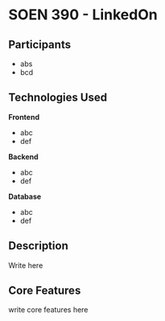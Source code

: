 # SOEN 390 - LinkedOn
## Participants
* abs
* bcd
## Technologies Used
**Frontend**
* abc
* def  

**Backend**
* abc
* def

**Database**
* abc
* def

## Description 
Write here


## Core Features  
write core features here
